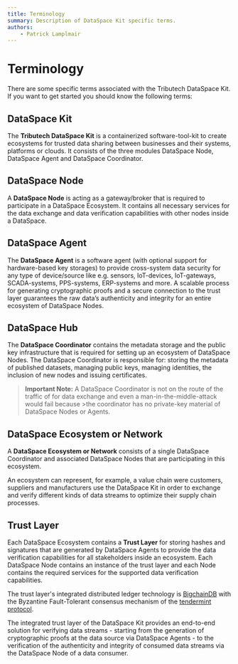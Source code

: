 ```yaml
---
title: Terminology
summary: Description of DataSpace Kit specific terms.
authors:
    - Patrick Lamplmair
---
```


# Terminology

There are some specific terms associated with the Tributech DataSpace Kit. If you want to get started you should know the following terms:

## DataSpace Kit

The **Tributech DataSpace Kit** is a containerized software-tool-kit to create ecosystems for trusted data sharing between businesses and their systems, platforms or clouds. It consists of the three modules DataSpace Node, DataSpace Agent and DataSpace Coordinator.

## DataSpace Node

A **DataSpace Node** is acting as a gateway/broker that is required to participate in a DataSpace Ecosystem. It contains all necessary services for the data exchange and data verification capabilities with other nodes inside a DataSpace.

## DataSpace Agent

The **DataSpace Agent** is a software agent (with optional support for hardware-based key storages) to provide cross-system data security for any type of device/source like e.g. sensors, IoT-devices, IoT-gateways, SCADA-systems, PPS-systems, ERP-systems and more. A scalable process for generating cryptographic proofs and a secure connection to the trust layer guarantees the raw data’s authenticity and integrity for an entire ecosystem of DataSpace Nodes.

## DataSpace Hub

The **DataSpace Coordinator** contains the metadata storage and the public key infrastructure that is required for setting up an ecosystem of DataSpace Nodes. The DataSpace Coordinator is responsible for: storing the metadata of published datasets, managing public keys, managing identities, the inclusion of new nodes and issuing certificates.

>**Important Note:** A DataSpace Coordinator is not on the route of the traffic of for data exchange and even a man-in-the-middle-attack would fail because >the coordinator has no private-key material of DataSpace Nodes or Agents.

## DataSpace Ecosystem or Network

A **DataSpace Ecosystem or Network** consists of a single DataSpace Coordinator and associated DataSpace Nodes that are participating in this ecosystem. 

An ecosystem can represent, for example, a value chain were customers, suppliers and manufacturers use the DataSpace Kit in order to exchange and verify different kinds of data streams to optimize their supply chain processes.

## Trust Layer

Each DataSpace Ecosystem contains a **Trust Layer** for storing hashes and signatures that are generated by DataSpace Agents to provide the data verification capabilities for all stakeholders inside an ecosystem. Each DataSpace Node contains an instance of the trust layer and each Node contains the required services for the supported data verification capabilities.

The trust layer's integrated distributed ledger technology is <a href="https://www.bigchaindb.com/" target="_blank">BigchainDB</a> with the Byzantine Fault-Tolerant consensus mechanism of the <a href="https://tendermint.com/" target="_blank">tendermint protocol</a>.

The integrated trust layer of the DataSpace Kit provides an end-to-end solution for verifying data streams - starting from the generation of cryptographic proofs at the data source via DataSpace Agents - to the verification of the authenticity and integrity of consumed data streams via the DataSpace Node of a data consumer.
